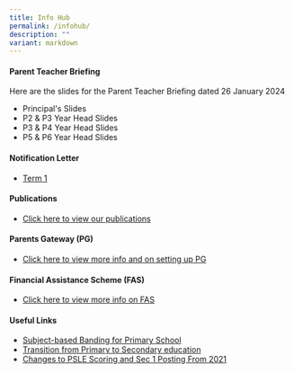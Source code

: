 ```yaml
---
title: Info Hub
permalink: /infohub/
description: ""
variant: markdown
---
```

#### **Parent Teacher Briefing**
Here are the slides for the Parent Teacher Briefing dated 26 January 2024

*  Principal's  Slides
*  P2 & P3 Year Head Slides
*  P3 & P4 Year Head Slides
*  P5 & P6 Year Head Slides


#### **Notification Letter**
* [Term 1](/files/2024_Term_1_Notification_Letter.pdf)


#### **Publications**

* [Click here to view our publications](https://www.greenridgepri.moe.edu.sg/publication/)


#### **Parents Gateway (PG)**

* [Click here to view more info and on setting up PG](https://www.greenridgepri.moe.edu.sg/pg/)


#### **Financial Assistance Scheme (FAS)**

* [Click here to view more info on FAS ](https://greenridgepri.moe.edu.sg/fas/)


#### **Useful Links**

* [Subject-based Banding for Primary School](https://www.moe.gov.sg/primary/curriculum/subject-based-banding)
* [Transition from Primary to Secondary education](https://www.moe.gov.sg/secondary/transition-to-secondary)
* [Changes to PSLE Scoring and Sec 1 Posting From 2021](https://www.moe.gov.sg/microsites/psle-fsbb/psle/main.html)